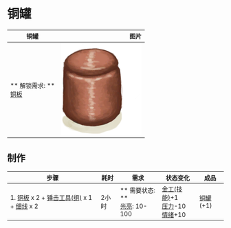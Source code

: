 # 铜罐  
>   
  
  铜罐  |   图片   
 ----  |  ----:   
 ** 解锁需求: **<br>[铜板](CopperSheet.md)  |  ![](Sprite/CopperJar.png)   
  
## 制作  
步骤  |  耗时  |  需求  |  状态变化  |  成品  
----  |  ----  |  ----  |  ----  |  ----  
1. [铜板](CopperSheet.md) x 2 + [锤击工具(组)](GpTag_Hammer.md) x 1 + [细线](CordFiber.md) x 2  |  2小时  |  ** 需要状态: **<br>[光亮](Light.md): 10-100  |  [金工(技能)](Skill_Metalworking.md)+1<br>[压力](Stress.md)-10<br>[情绪](Morale.md)+10  |  [铜罐](CopperJar.md)(+1)  
